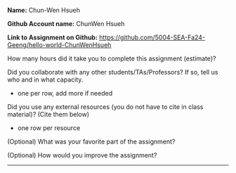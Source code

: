 **Name:** Chun-Wen Hsueh

**Github Account name:** ChunWen Hsueh

**Link to Assignment on Github:** https://github.com/5004-SEA-Fa24-Geeng/hello-world-ChunWenHsueh

How many hours did it take you to complete this assignment (estimate)?

Did you collaborate with any other students/TAs/Professors? If so, tell us who and in what
capacity.

* one per row, add more if needed
  
Did you use any external resources (you do not have to cite in class material)? (Cite them below)

* one row per resource


(Optional) What was your favorite part of the assignment?

(Optional) How would you improve the assignment?

---
